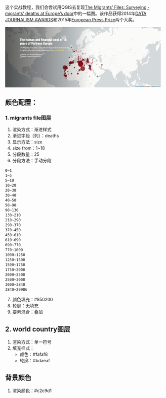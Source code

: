 这个实战教程，我们会尝试用QGIS去复现[The Migrants’ Files: Surveying ­migrants’ deaths at Europe’s door](http://www.themigrantsfiles.com/)中的一幅图。该作品获得2014年[DATA JOURNALISM AWARDS](https://www.datajournalismawards.org/past-winners/)和2015年[European Press Prize](https://www.europeanpressprize.com/shortlists/year-2015/)两个大奖。


![migrants_photo](./assets/migrants_files.jpeg)



## 颜色配置：
### 1. migrants file图层
1. 渲染方式：渐进样式
2. 渐进字段（列）：deaths
3. 显示方法：size
4. size from：1~18
5. 分段数量：25
6. 分段方法：手动分段
```
0~1
1~5
5~10
10~20
20~30
30~40
40~50
50~90
90~130
130~210
210~290
290~370
370~450
450~610
610~690
690~770
770~1000
1000~1250
1250~1500
1500~1750
1750~2000
2000~2500
2500~3000
3000~3840
3840~29986
```
7. 颜色填充：#850200
8. 轮廓：无填充
9. 要素混合：叠加

## 2. world country图层
1. 渲染方式：单一符号
2. 填充样式：
    - 颜色：#fafaf8
    - 轮廓：#bdaeaf

## 背景颜色
1. 渲染颜色：#c2c9d1
